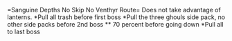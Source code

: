 =Sanguine Depths No Skip No Venthyr Route=
Does not take advantage of lanterns.
*Pull all trash before first boss
*Pull the three ghouls side pack, no other side packs before 2nd boss
** 70 percent before going down
*Pull all to last boss
